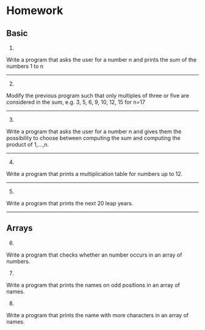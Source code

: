 # Homework

## Basic

1.

Write a program that asks the user for a number n and prints the sum of the numbers 1 to n

---

2.

Modify the previous program such that only multiples of three or five are considered in the sum, e.g. 3, 5, 6, 9, 10, 12, 15 for n=17

---

3.

Write a program that asks the user for a number n and gives them the possibility to choose between computing the sum and computing the product of 1,…,n.

---

4.

Write a program that prints a multiplication table for numbers up to 12.

---

5.

Write a program that prints the next 20 leap years.

---

## Arrays

6.

Write a program that checks whether an number occurs in an array of numbers.

7.

Write a program that prints the names on odd positions in an array of names.

8.

Write a program that prints the name with more characters in an array of names.
